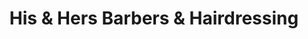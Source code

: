---
title: "His & Hers Barbers & Hairdressing"
url: /chelmsford/his-and-hers-barbers-and-hairdressing/
shop: hairdresser
---